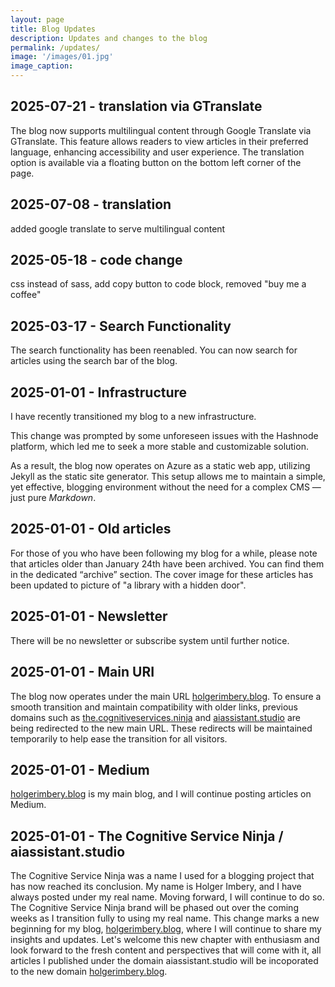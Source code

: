 ```yaml
---
layout: page
title: Blog Updates
description: Updates and changes to the blog  
permalink: /updates/
image: '/images/01.jpg'
image_caption: 
---
```

## 2025-07-21 - translation via GTranslate
The blog now supports multilingual content through Google Translate via GTranslate. This feature allows readers to view articles in their preferred language, enhancing accessibility and user experience. The translation option is available via a floating button on the bottom left corner of the page.
## 2025-07-08 - translation
added google translate to serve multilingual content  

## 2025-05-18 - code change
css instead of sass, add copy button to code block, removed "buy me a coffee"

## 2025-03-17 - Search Functionality
The search functionality has been reenabled. You can now search for articles using the search bar of the blog.

## 2025-01-01 - Infrastructure  
I have recently transitioned my blog to a new infrastructure.

This change was prompted by some unforeseen issues with the Hashnode platform, which led me to seek a more stable and customizable solution. 

As a result, the blog now operates on Azure as a static web app, utilizing Jekyll as the static site generator. This setup allows me to maintain a simple, yet effective, blogging environment without the need for a complex CMS —  just pure *Markdown*.

##  2025-01-01 - Old articles

For those of you who have been following my blog for a while, please note that articles older than January 24th have been archived. You can find them in the dedicated “archive” section. The cover image for these articles has been updated to picture of "a library with a hidden door".

## 2025-01-01 - Newsletter

There will be no newsletter or subscribe system until further notice. 

##  2025-01-01 - Main URI
The blog now operates under the main URL [holgerimbery.blog](https://holgerimbery.blog). To ensure a smooth transition and maintain compatibility with older links, previous domains such as [the.cognitiveservices.ninja](https://the.cognitiveservices.ninja) and [aiassistant.studio](https://aiassistant.studio) are being redirected to the new main URL. These redirects will be maintained temporarily to help ease the transition for all visitors.

##  2025-01-01 - Medium
[holgerimbery.blog](https://holgerimbery.blog) is my main blog, and I will continue posting articles on Medium.


##  2025-01-01 - The Cognitive Service Ninja / aiassistant.studio
The Cognitive Service Ninja was a name I used for a blogging project that has now reached its conclusion. My name is Holger Imbery, and I have always posted under my real name. Moving forward, I will continue to do so. The Cognitive Service Ninja brand will be phased out over the coming weeks as I transition fully to using my real name. This change marks a new beginning for my blog, [holgerimbery.blog](https://holgerimbery.blog), where I will continue to share my insights and updates. Let's welcome this new chapter with enthusiasm and look forward to the fresh content and perspectives that will come with it, all articles I published under the domain aiassistant.studio will be incoporated to the new domain [holgerimbery.blog](https://holgerimbery.blog).


